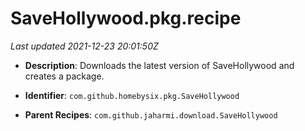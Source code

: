 # SaveHollywood.pkg.recipe

_Last updated 2021-12-23 20:01:50Z_

- **Description**: Downloads the latest version of SaveHollywood and creates a package.

- **Identifier**: `com.github.homebysix.pkg.SaveHollywood`

- **Parent Recipes**: `com.github.jaharmi.download.SaveHollywood`
